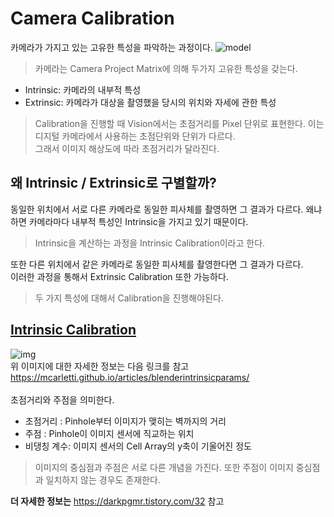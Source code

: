 # Camera Calibration
카메라가 가지고 있는 고유한 특성을 파악하는 과정이다. 
![model](https://docs.opencv.org/2.4/_images/math/803e522ec37bc5bc609c0ef08373a350a819fc15.png)
> 카메라는 Camera Project Matrix에 의해 두가지 고유한 특성을 갖는다.
+ Intrinsic: 카메라의 내부적 특성
+ Extrinsic: 카메라가 대상을 촬영했을 당시의 위치와 자세에 관한 특성

> Calibration을 진행할 때 Vision에서는 초점거리를 Pixel 단위로 표현한다. 이는 디지털 카메라에서 
> 사용하는 초점단위와 단위가 다르다. <br> 그래서 이미지 해상도에 따라 초점거리가 달라진다.


## 왜 Intrinsic / Extrinsic로 구별할까?
동일한 위치에서 서로 다른 카메라로 동일한 피사체를 촬영하면 그 결과가 다르다. 
왜냐하면 카메라마다 내부적 특성인 Intrinsic을 가지고 있기 때문이다.

> Intrinsic을 계산하는 과정을 Intrinsic Calibration이라고 한다. 

또한 다른 위치에서 같은 카메라로 동일한 피사체를 촬영한다면 그 결과가 다르다.
<br> 이러한 과정을 통해서 Extrinsic Calibration 또한 가능하다.

> 두 가지 특성에 대해서 Calibration을 진행해야된다. 

## [Intrinsic Calibration](https://mphy0026.readthedocs.io/en/latest/calibration/camera_calibration.html)
![img](https://mcarletti.github.io/articles/blenderintrinsicparams/imgs/Kmat.png)
<br> 위 이미지에 대한 자세한 정보는 다음 링크를 참고 https://mcarletti.github.io/articles/blenderintrinsicparams/
<br><br>
초점거리와 주점을 의미한다.
+ 초점거리 : Pinhole부터 이미지가 맺히는 벽까지의 거리
+ 주점 : Pinhole이 이미지 센서에 직교하는 위치
+ 비댕칭 계수: 이미지 센서의 Cell Array의 y축이 기울어진 정도

> 이미지의 중심점과 주점은 서로 다른 개념을 가진다. 또한 주점이 이미지 중심점과 일치하지 않는 경우도 존재한다.

**더 자세한 정보는** https://darkpgmr.tistory.com/32 참고
